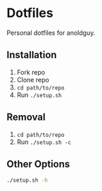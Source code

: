 # Dotfiles

Personal dotfiles for anoldguy.

## Installation

1. Fork repo
2. Clone repo
3. `cd path/to/repo`
4. Run `./setup.sh`

## Removal

1. `cd path/to/repo`
2. Run `./setup.sh -c`

## Other Options

```bash
./setup.sh -h
```
